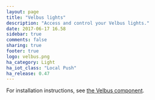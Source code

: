 ```yaml
---
layout: page
title: "Velbus lights"
description: "Access and control your Velbus lights."
date: 2017-06-17 16.58
sidebar: true
comments: false
sharing: true
footer: true
logo: velbus.png
ha_category: Light
ha_iot_class: "Local Push"
ha_release: 0.47
---
```


For installation instructions, see [the Velbus component](/components/velbus/).
